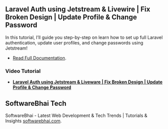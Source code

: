 ## Laravel Auth using Jetstream & Livewire | Fix Broken Design | Update Profile & Change Password

In this tutorial, I’ll guide you step-by-step on learn how to set up full Laravel authentication, update user profiles, and change passwords using Jetstream!

- [Read Full Documentation](https://www.softwarebhai.com/laravel-auth-using-jetstream-livewire-fix-broken-design-update-profile-change-password).

### Video Tutorial

- **[Laravel Auth using Jetstream & Liveware | Fix Broken Design | Update Profile & Change Password](https://www.youtube.com/watch?v=9mTLHMcFgO8)**


## SoftwareBhai Tech

SoftwareBhai - Latest Web Development & Tech Trends | Tutorials & Insights [softwarebhai.com](https://www.softwarebhai.com).

